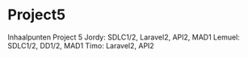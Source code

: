 # Project5
 

Inhaalpunten Project 5
Jordy:	 SDLC1/2, Laravel2, API2, MAD1
Lemuel:	SDLC1/2, DD1/2, MAD1
Timo:		 Laravel2, API2
